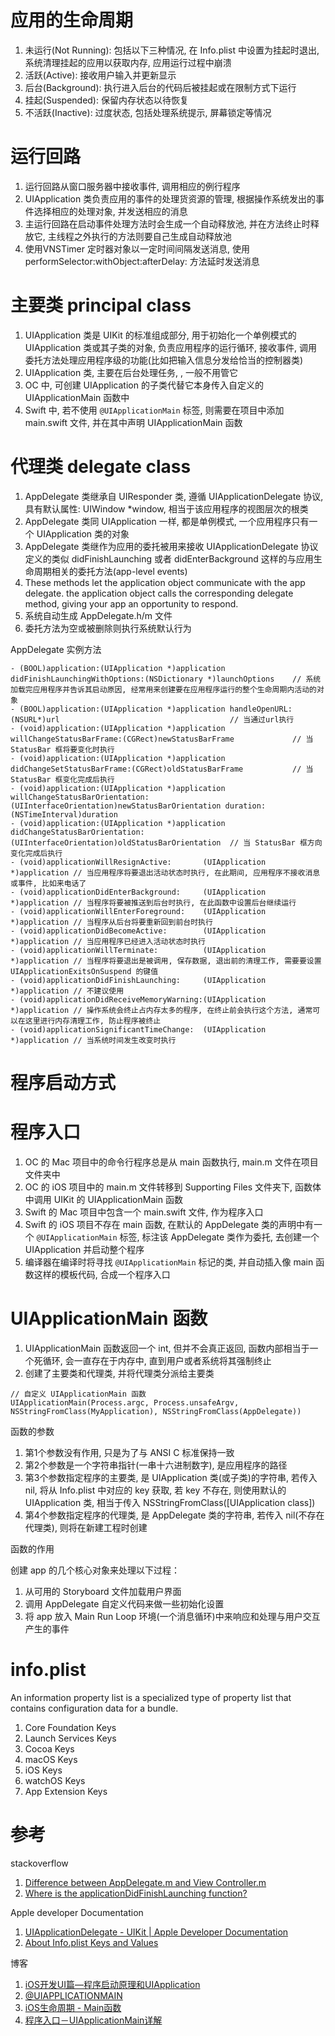 # 应用的生命周期

1. 未运行(Not Running): 包括以下三种情况, 在 Info.plist 中设置为挂起时退出, 系统清理挂起的应用以获取内存, 应用运行过程中崩溃
2. 活跃(Active): 接收用户输入并更新显示
3. 后台(Background): 执行进入后台的代码后被挂起或在限制方式下运行
4. 挂起(Suspended): 保留内存状态以待恢复
5. 不活跃(Inactive): 过度状态, 包括处理系统提示, 屏幕锁定等情况

# 运行回路

1. 运行回路从窗口服务器中接收事件, 调用相应的例行程序
2. UIApplication 类负责应用的事件的处理货资源的管理, 根据操作系统发出的事件选择相应的处理对象, 并发送相应的消息
3. 主运行回路在启动事件处理方法时会生成一个自动释放池, 并在方法终止时释放它, 主线程之外执行的方法则要自己生成自动释放池
4. 使用VNSTimer 定时器对象以一定时间间隔发送消息, 使用 performSelector:withObject:afterDelay: 方法延时发送消息

# 主要类 principal class

1. UIApplication 类是 UIKit 的标准组成部分, 用于初始化一个单例模式的 UIApplication 类或其子类的对象, 负责应用程序的运行循环, 接收事件, 调用委托方法处理应用程序级的功能(比如把输入信息分发给恰当的控制器类)
4. UIApplication 类, 主要在后台处理任务, , 一般不用管它
3. OC 中, 可创建 UIApplication 的子类代替它本身传入自定义的 UIApplicationMain 函数中
4. Swift 中, 若不使用 `@UIApplicationMain` 标签, 则需要在项目中添加 main.swift 文件, 并在其中声明 UIApplicationMain 函数

# 代理类 delegate class

1. AppDelegate 类继承自 UIResponder 类, 遵循 UIApplicationDelegate 协议, 具有默认属性: UIWindow \*window, 相当于该应用程序的视图层次的根类
2. AppDelegate 类同 UIApplication 一样, 都是单例模式, 一个应用程序只有一个 UIApplication 类的对象
3. AppDelegate 类继作为应用的委托被用来接收 UIApplicationDelegate 协议定义的类似 didFinishLaunching 或者 didEnterBackground 这样的与应用生命周期相关的委托方法(app-level events)
4. These methods let the application object communicate with the app delegate. the application object calls the corresponding delegate method, giving your app an opportunity to respond.
4. 系统自动生成 AppDelegate.h/m 文件
6. 委托方法为空或被删除则执行系统默认行为

AppDelegate 实例方法

```
- (BOOL)application:(UIApplication *)application didFinishLaunchingWithOptions:(NSDictionary *)launchOptions	// 系统加载完应用程序并告诉其启动原因, 经常用来创建要在应用程序运行的整个生命周期内活动的对象
- (BOOL)application:(UIApplication *)application handleOpenURL:(NSURL*)url										// 当通过url执行
- (void)application:(UIApplication *)application willChangeStatusBarFrame:(CGRect)newStatusBarFrame				// 当 StatusBar 框将要变化时执行
- (void)application:(UIApplication *)application didChangeSetStatusBarFrame:(CGRect)oldStatusBarFrame			// 当 StatusBar 框变化完成后执行
- (void)application:(UIApplication *)application willChangeStatusBarOrientation:(UIInterfaceOrientation)newStatusBarOrientation duration:(NSTimeInterval)duration
- (void)application:(UIApplication *)application didChangeStatusBarOrientation:(UIInterfaceOrientation)oldStatusBarOrientation	// 当 StatusBar 框方向变化完成后执行
- (void)applicationWillResignActive:       (UIApplication *)application	// 当应用程序将要退出活动状态时执行, 在此期间, 应用程序不接收消息或事件, 比如来电话了
- (void)applicationDidEnterBackground:     (UIApplication *)application	// 当程序将要被推送到后台时执行, 在此函数中设置后台继续运行
- (void)applicationWillEnterForeground:    (UIApplication *)application	// 当程序从后台将要重新回到前台时执行
- (void)applicationDidBecomeActive:        (UIApplication *)application	// 当应用程序已经进入活动状态时执行
- (void)applicationWillTerminate:          (UIApplication *)application	// 当程序将要退出是被调用, 保存数据, 退出前的清理工作, 需要要设置 UIApplicationExitsOnSuspend 的键值
- (void)applicationDidFinishLaunching:     (UIApplication *)application	// 不建议使用
- (void)applicationDidReceiveMemoryWarning:(UIApplication *)application	// 操作系统会终止占内存太多的程序, 在终止前会执行这个方法, 通常可以在这里进行内存清理工作, 防止程序被终止
- (void)applicationSignificantTimeChange:  (UIApplication *)application	// 当系统时间发生改变时执行
```

# 程序启动方式



# 程序入口

1. OC 的 Mac 项目中的命令行程序总是从 main 函数执行, main.m 文件在项目文件夹中
2. OC 的 iOS 项目中的 main.m 文件转移到 Supporting Files 文件夹下, 函数体中调用 UIKit 的 UIApplicationMain 函数
1. Swift 的 Mac 项目中包含一个 main.swift 文件, 作为程序入口
2. Swift 的 iOS 项目不存在 main 函数, 在默认的 AppDelegate 类的声明中有一个 `@UIApplicationMain` 标签, 标注该 AppDelegate 类作为委托, 去创建一个 UIApplication 并启动整个程序
3. 编译器在编译时将寻找 `@UIApplicationMain` 标记的类, 并自动插入像 main 函数这样的模板代码, 合成一个程序入口

# UIApplicationMain 函数

1. UIApplicationMain 函数返回一个 int, 但并不会真正返回, 函数内部相当于一个死循环, 会一直存在于内存中, 直到用户或者系统将其强制终止
2. 创建了主要类和代理类, 并将代理类分派给主要类

```
// 自定义 UIApplicationMain 函数
UIApplicationMain(Process.argc, Process.unsafeArgv, NSStringFromClass(MyApplication), NSStringFromClass(AppDelegate))
```

函数的参数

1. 第1个参数没有作用, 只是为了与 ANSI C 标准保持一致
2. 第2个参数是一个字符串指针(一串十六进制数字), 是应用程序的路径
3. 第3个参数指定程序的主要类, 是 UIApplication 类(或子类)的字符串, 若传入 nil, 将从 Info.plist 中对应的 key 获取, 若 key 不存在, 则使用默认的 UIApplication 类, 相当于传入 NSStringFromClass([UIApplication class])
4. 第4个参数指定程序的代理类, 是 AppDelegate 类的字符串, 若传入 nil(不存在代理类), 则将在新建工程时创建

函数的作用

创建 app 的几个核心对象来处理以下过程：
1. 从可用的 Storyboard 文件加载用户界面
2. 调用 AppDelegate 自定义代码来做一些初始化设置
3. 将 app 放入 Main Run Loop 环境(一个消息循环)中来响应和处理与用户交互产生的事件

# info.plist

An information property list is a specialized type of property list that contains configuration data for a bundle.

1. Core Foundation Keys
2. Launch Services Keys
3. Cocoa Keys
4. macOS Keys
5. iOS Keys
6. watchOS Keys
7. App Extension Keys

# 参考

stackoverflow

1. [Difference between AppDelegate.m and View Controller.m](http://stackoverflow.com/questions/6062569/difference-between-appdelegate-m-and-view-controller-m)
2. [Where is the applicationDidFinishLaunching function?](http://stackoverflow.com/questions/7151378/where-is-the-applicationdidfinishlaunching-function)

Apple developer Documentation

1. [UIApplicationDelegate - UIKit | Apple Developer Documentation](https://developer.apple.com/reference/uikit/uiapplicationdelegate?language=objc)
2. [About Info.plist Keys and Values](https://developer.apple.com/library/prerelease/content/documentation/General/Reference/InfoPlistKeyReference/Introduction/Introduction.html)

博客

1. [iOS开发UI篇—程序启动原理和UIApplication](http://www.cnblogs.com/wendingding/p/3766347.html)
2. [@UIAPPLICATIONMAIN](http://swifter.tips/uiapplicationmain/)
3. [iOS生命周期 - Main函数](http://istian.cc/2016/08/24/iOS%E7%94%9F%E5%91%BD%E5%91%A8%E6%9C%9F%20-%20Main%E5%87%BD%E6%95%B0/)
4. [程序入口－UIApplicationMain详解](http://blog.csdn.net/lvxiangan/article/details/19076911)
